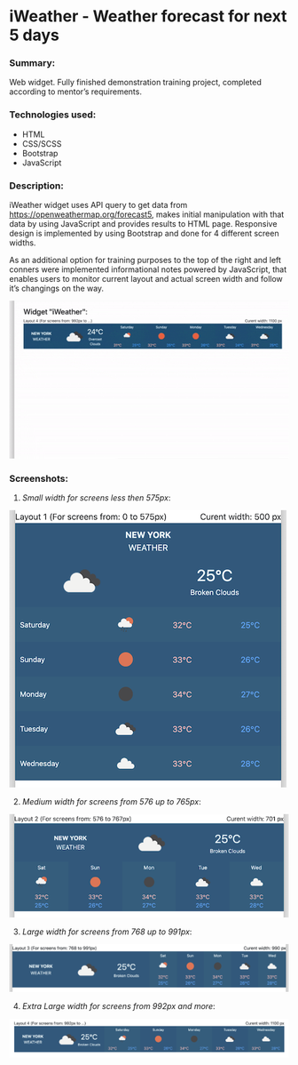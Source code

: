 # iWeather - Weather forecast for next 5 days 
### Summary:
Web widget. Fully finished demonstration training project, completed according to mentor’s requirements.
### Technologies used:
* HTML
* CSS/SCSS
* Bootstrap
* JavaScript
### Description:
iWeather widget uses API query to get data from https://openweathermap.org/forecast5, makes initial manipulation with that data by using JavaScript and provides results to HTML page. Responsive design is implemented by using Bootstrap and done for 4 different screen widths.

As an additional option for training purposes to the top of the right and left conners were implemented informational notes powered by JavaScript, that enables users to monitor current layout and actual screen width and follow it’s changings on the way. 

![ScreenRecord](/assets/images/ScreenRecord.gif)
### Screenshots:
1.	_Small width for screens less then 575px_:

![Layout_1](/assets/images/L01-500.png)


2. _Medium width for screens from 576 up to 765px_:

![Layout_2](/assets/images/L02-701.png)


3.	_Large width for screens from 768 up to 991px_:

![Layout_3](/assets/images/L03.png)


4.	_Extra Large width for screens from 992px and more_:

![Layout_4](/assets/images/L04.png)
